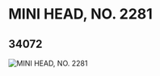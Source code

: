 # MINI HEAD, NO. 2281
## 34072
![MINI HEAD, NO. 2281](https://lc-www-live-s.legocdn.com/media/bricks/5/2/6192770.jpg)
